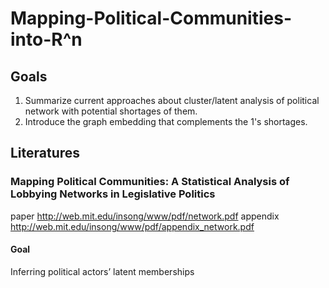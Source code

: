 # Mapping-Political-Communities-into-R^n
## Goals 
1. Summarize current approaches about cluster/latent analysis of political network with potential shortages of them. 
2. Introduce the graph embedding that complements the 1's shortages.

## Literatures
### Mapping Political Communities: A Statistical Analysis of Lobbying Networks in Legislative Politics
paper http://web.mit.edu/insong/www/pdf/network.pdf
appendix http://web.mit.edu/insong/www/pdf/appendix_network.pdf

#### Goal
Inferring political actors’ latent memberships
